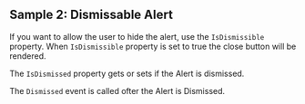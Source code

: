 ## Sample 2: Dismissable Alert

If you want to allow the user to hide the alert, use the `IsDismissible` property.
When `IsDismissible` property is set to true the close button will be rendered.

The `IsDismissed` property gets or sets if the Alert is dismissed.

The `Dismissed` event is called ofter the Alert is Dismissed.